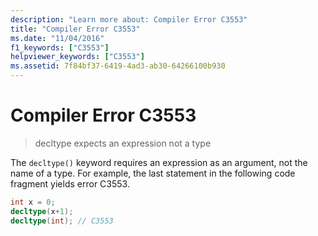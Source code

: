 ```yaml
---
description: "Learn more about: Compiler Error C3553"
title: "Compiler Error C3553"
ms.date: "11/04/2016"
f1_keywords: ["C3553"]
helpviewer_keywords: ["C3553"]
ms.assetid: 7f84bf37-6419-4ad3-ab30-64266100b930
---
```

# Compiler Error C3553

> decltype expects an expression not a type

The `decltype()` keyword requires an expression as an argument, not the name of a type. For example, the last statement in the following code fragment yields error C3553.

```cpp
int x = 0;
decltype(x+1);
decltype(int); // C3553
```
